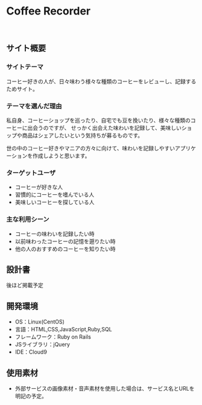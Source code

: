 # Coffee Recorder
​
## サイト概要
### サイトテーマ
コーヒー好きの人が、日々味わう様々な種類のコーヒーをレビューし、記録するためサイト。
​
### テーマを選んだ理由
私自身、コーヒーショップを巡ったり、自宅でも豆を挽いたり、様々な種類のコーヒーに出会うのですが、
せっかく出会えた味わいを記録して、美味しいショップや商品はシェアしたいという気持ちが募るものです。

世の中のコーヒー好きやマニアの方々に向けて、味わいを記録しやすいアプリケーションを作成しようと思います。

### ターゲットユーザ
- コーヒーが好きな人
- 習慣的にコーヒーを嗜んでいる人
- 美味しいコーヒーを探している人

### 主な利用シーン
- コーヒーの味わいを記録したい時
- 以前味わったコーヒーの記憶を遡りたい時
- 他の人のおすすめのコーヒーを知りたい時
​
## 設計書
後ほど掲載予定


## 開発環境
- OS：Linux(CentOS)
- 言語：HTML,CSS,JavaScript,Ruby,SQL
- フレームワーク：Ruby on Rails
- JSライブラリ：jQuery
- IDE：Cloud9
​
## 使用素材
- 外部サービスの画像素材・音声素材を使用した場合は、サービス名とURLを明記の予定。


